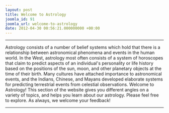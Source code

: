 ```yaml
---
layout: post
title: Welcome to Astrology
joomla_id: 91
joomla_url: welcome-to-astrology
date: 2012-04-30 00:56:21.000000000 +00:00
---
```

* * *
Astrology consists of a number of belief systems which hold that there is a relationship between astronomical phenomena and events in the human world. In the West, astrology most often consists of a system of horoscopes that claim to predict aspects of an individual's personality or life history based on the positions of the sun, moon, and other planetary objects at the time of their birth. Many cultures have attached importance to astronomical events, and the Indians, Chinese, and Mayans developed elaborate systems for predicting terrestrial events from celestial observations.
Welcome to Astrology! This section of the website gives you different angles on a variety of topics, and helps you learn about our astrology.
Please feel free to explore. As always, we welcome your feedback!
* * *
